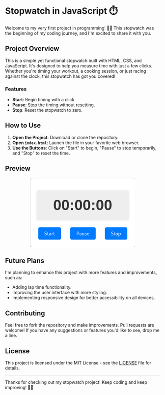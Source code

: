 # Stopwatch in JavaScript ⏱️

Welcome to my very first project in programming! 🚀✨ This stopwatch was the beginning of my coding journey, and I'm excited to share it with you. 

## Project Overview

This is a simple yet functional stopwatch built with HTML, CSS, and JavaScript. It's designed to help you measure time with just a few clicks. Whether you're timing your workout, a cooking session, or just racing against the clock, this stopwatch has got you covered!

### Features
- **Start**: Begin timing with a click.
- **Pause**: Stop the timing without resetting.
- **Stop**: Reset the stopwatch to zero.

## How to Use

1. **Open the Project**: Download or clone the repository.
2. **Open `index.html`**: Launch the file in your favorite web browser.
3. **Use the Buttons**: Click on "Start" to begin, "Pause" to stop temporarily, and "Stop" to reset the time.

## Preview

<div align="center">
  
![Stopwatch Screenshot](stopwatch.png)

</div>

## Future Plans

I'm planning to enhance this project with more features and improvements, such as:
- Adding lap time functionality.
- Improving the user interface with more styling.
- Implementing responsive design for better accessibility on all devices.

## Contributing

Feel free to fork the repository and make improvements. Pull requests are welcome! If you have any suggestions or features you'd like to see, drop me a line.

## License

This project is licensed under the MIT License - see the [LICENSE](LICENSE) file for details.

---

Thanks for checking out my stopwatch project! Keep coding and keep improving! 👾👑
